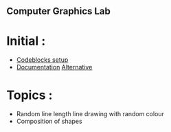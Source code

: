 ## Computer Graphics Lab
# Initial :
* [Codeblocks setup](https://niazbinsiraj.wordpress.com/2019/11/05/how-to-use-graphics-h-in-codeblocks-bug-free/?fbclid=IwAR1O1jmtZqlXBDuiqqmH5psYZsX8VpnyjEIlgKpFzP8tOHxOp2R2QivVCYc#more-684)
* [Documentation](https://www.cs.colorado.edu/~main/bgi/doc/) [Alternative](https://doc-0o-a0-apps-viewer.googleusercontent.com/viewer/secure/pdf/3nb9bdfcv3e2h2k1cmql0ee9cvc5lole/e6t2eco010ficrdhhpusoqj2b7nfsndr/1573638150000/drive/*/ACFrOgA8a_X6Vh-ArVjfK4LdSZvNelTiFBh6rMJzDY0xwO60xvKOHEoWsqIwxxgQgZ_LZHyHb10hvfU6caDXB3exxgXzT97_tNNLgXEVSGxX9KaX1Jsecile-WNRMgI=?print=true)
# Topics :
  * Random line length line drawing with random colour
  * Composition of shapes
